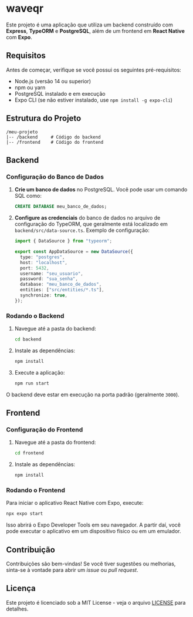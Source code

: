 
# waveqr

Este projeto é uma aplicação que utiliza um backend construído com **Express**, **TypeORM** e **PostgreSQL**, além de um frontend em **React Native** com **Expo**.

## Requisitos

Antes de começar, verifique se você possui os seguintes pré-requisitos:

- Node.js (versão 14 ou superior)
- npm ou yarn
- PostgreSQL instalado e em execução
- Expo CLI (se não estiver instalado, use `npm install -g expo-cli`)

## Estrutura do Projeto

```
/meu-projeto
|-- /backend     # Código do backend
|-- /frontend    # Código do frontend
```

## Backend

### Configuração do Banco de Dados

1. **Crie um banco de dados** no PostgreSQL. Você pode usar um comando SQL como:

   ```sql
   CREATE DATABASE meu_banco_de_dados;
   ```

2. **Configure as credenciais** do banco de dados no arquivo de configuração do TypeORM, que geralmente está localizado em `backend/src/data-source.ts`. Exemplo de configuração:

   ```typescript
   import { DataSource } from "typeorm";

   export const AppDataSource = new DataSource({
     type: "postgres",
     host: "localhost",
     port: 5432,
     username: "seu_usuario",
     password: "sua_senha",
     database: "meu_banco_de_dados",
     entities: ["src/entities/*.ts"],
     synchronize: true,
   });
   ```

### Rodando o Backend

1. Navegue até a pasta do backend:

   ```bash
   cd backend
   ```

2. Instale as dependências:

   ```bash
   npm install
   ```

3. Execute a aplicação:

   ```bash
   npm run start
   ```

O backend deve estar em execução na porta padrão (geralmente `3000`).

## Frontend

### Configuração do Frontend

1. Navegue até a pasta do frontend:

   ```bash
   cd frontend
   ```

2. Instale as dependências:

   ```bash
   npm install
   ```

### Rodando o Frontend

Para iniciar o aplicativo React Native com Expo, execute:

```bash
npx expo start
```

Isso abrirá o Expo Developer Tools em seu navegador. A partir daí, você pode executar o aplicativo em um dispositivo físico ou em um emulador.

## Contribuição

Contribuições são bem-vindas! Se você tiver sugestões ou melhorias, sinta-se à vontade para abrir um *issue* ou *pull request*.

## Licença

Este projeto é licenciado sob a MIT License - veja o arquivo [LICENSE](LICENSE) para detalhes.
